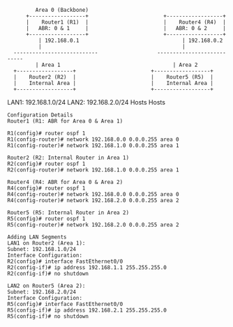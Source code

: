              Area 0 (Backbone)
          +------------------+                        +------------------+
          |    Router1 (R1)  |                        |    Router4 (R4)  |
          |   ABR: 0 & 1     |                        |   ABR: 0 & 2     |
          +------------------+                        +------------------+
              | 192.168.0.1                                 | 192.168.0.2
              |                                             |
      ---------------------------                   ---------------------------
             | Area 1                                    | Area 2
      +------------------+                        +------------------+
      |    Router2 (R2)  |                        |    Router5 (R5)  |
      |    Internal Area |                        |    Internal Area |
      +------------------+                        +------------------+
LAN1: 192.168.1.0/24                             LAN2: 192.168.2.0/24
       Hosts                                         Hosts

```
Configuration Details
Router1 (R1: ABR for Area 0 & Area 1)
```

```
R1(config)# router ospf 1
R1(config-router)# network 192.168.0.0 0.0.0.255 area 0
R1(config-router)# network 192.168.1.0 0.0.0.255 area 1
```

```
Router2 (R2: Internal Router in Area 1)
R2(config)# router ospf 1
R2(config-router)# network 192.168.1.0 0.0.0.255 area 1
```

```
Router4 (R4: ABR for Area 0 & Area 2)
R4(config)# router ospf 1
R4(config-router)# network 192.168.0.0 0.0.0.255 area 0
R4(config-router)# network 192.168.2.0 0.0.0.255 area 2
```

```
Router5 (R5: Internal Router in Area 2)
R5(config)# router ospf 1
R5(config-router)# network 192.168.2.0 0.0.0.255 area 2
```

```
Adding LAN Segments
LAN1 on Router2 (Area 1):
Subnet: 192.168.1.0/24
Interface Configuration:
R2(config)# interface FastEthernet0/0
R2(config-if)# ip address 192.168.1.1 255.255.255.0
R2(config-if)# no shutdown
```

```
LAN2 on Router5 (Area 2):
Subnet: 192.168.2.0/24
Interface Configuration:
R5(config)# interface FastEthernet0/0
R5(config-if)# ip address 192.168.2.1 255.255.255.0
R5(config-if)# no shutdown
```

